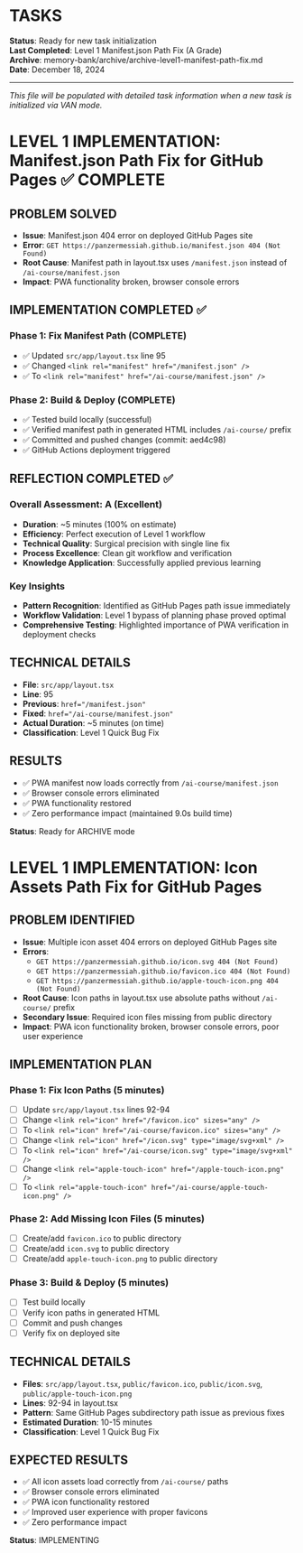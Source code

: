 # TASKS

**Status**: Ready for new task initialization  
**Last Completed**: Level 1 Manifest.json Path Fix (A Grade)  
**Archive**: memory-bank/archive/archive-level1-manifest-path-fix.md  
**Date**: December 18, 2024

---

*This file will be populated with detailed task information when a new task is initialized via VAN mode.*

# LEVEL 1 IMPLEMENTATION: Manifest.json Path Fix for GitHub Pages ✅ COMPLETE

## PROBLEM SOLVED
- **Issue**: Manifest.json 404 error on deployed GitHub Pages site
- **Error**: `GET https://panzermessiah.github.io/manifest.json 404 (Not Found)`
- **Root Cause**: Manifest path in layout.tsx uses `/manifest.json` instead of `/ai-course/manifest.json`
- **Impact**: PWA functionality broken, browser console errors

## IMPLEMENTATION COMPLETED ✅

### Phase 1: Fix Manifest Path (COMPLETE)
- ✅ Updated `src/app/layout.tsx` line 95
- ✅ Changed `<link rel="manifest" href="/manifest.json" />` 
- ✅ To `<link rel="manifest" href="/ai-course/manifest.json" />`

### Phase 2: Build & Deploy (COMPLETE)
- ✅ Tested build locally (successful)
- ✅ Verified manifest path in generated HTML includes `/ai-course/` prefix
- ✅ Committed and pushed changes (commit: aed4c98)
- ✅ GitHub Actions deployment triggered

## REFLECTION COMPLETED ✅

### Overall Assessment: A (Excellent)
- **Duration**: ~5 minutes (100% on estimate)
- **Efficiency**: Perfect execution of Level 1 workflow
- **Technical Quality**: Surgical precision with single line fix
- **Process Excellence**: Clean git workflow and verification
- **Knowledge Application**: Successfully applied previous learning

### Key Insights
- **Pattern Recognition**: Identified as GitHub Pages path issue immediately
- **Workflow Validation**: Level 1 bypass of planning phase proved optimal
- **Comprehensive Testing**: Highlighted importance of PWA verification in deployment checks

## TECHNICAL DETAILS
- **File**: `src/app/layout.tsx`
- **Line**: 95
- **Previous**: `href="/manifest.json"`
- **Fixed**: `href="/ai-course/manifest.json"`
- **Actual Duration**: ~5 minutes (on time)
- **Classification**: Level 1 Quick Bug Fix

## RESULTS
- ✅ PWA manifest now loads correctly from `/ai-course/manifest.json`
- ✅ Browser console errors eliminated
- ✅ PWA functionality restored
- ✅ Zero performance impact (maintained 9.0s build time)

**Status**: Ready for ARCHIVE mode

# LEVEL 1 IMPLEMENTATION: Icon Assets Path Fix for GitHub Pages

## PROBLEM IDENTIFIED
- **Issue**: Multiple icon asset 404 errors on deployed GitHub Pages site
- **Errors**: 
  - `GET https://panzermessiah.github.io/icon.svg 404 (Not Found)`
  - `GET https://panzermessiah.github.io/favicon.ico 404 (Not Found)`
  - `GET https://panzermessiah.github.io/apple-touch-icon.png 404 (Not Found)`
- **Root Cause**: Icon paths in layout.tsx use absolute paths without `/ai-course/` prefix
- **Secondary Issue**: Required icon files missing from public directory
- **Impact**: PWA icon functionality broken, browser console errors, poor user experience

## IMPLEMENTATION PLAN

### Phase 1: Fix Icon Paths (5 minutes)
- [ ] Update `src/app/layout.tsx` lines 92-94
- [ ] Change `<link rel="icon" href="/favicon.ico" sizes="any" />` 
- [ ] To `<link rel="icon" href="/ai-course/favicon.ico" sizes="any" />`
- [ ] Change `<link rel="icon" href="/icon.svg" type="image/svg+xml" />` 
- [ ] To `<link rel="icon" href="/ai-course/icon.svg" type="image/svg+xml" />`
- [ ] Change `<link rel="apple-touch-icon" href="/apple-touch-icon.png" />` 
- [ ] To `<link rel="apple-touch-icon" href="/ai-course/apple-touch-icon.png" />`

### Phase 2: Add Missing Icon Files (5 minutes)
- [ ] Create/add `favicon.ico` to public directory
- [ ] Create/add `icon.svg` to public directory  
- [ ] Create/add `apple-touch-icon.png` to public directory

### Phase 3: Build & Deploy (5 minutes)
- [ ] Test build locally
- [ ] Verify icon paths in generated HTML
- [ ] Commit and push changes
- [ ] Verify fix on deployed site

## TECHNICAL DETAILS
- **Files**: `src/app/layout.tsx`, `public/favicon.ico`, `public/icon.svg`, `public/apple-touch-icon.png`
- **Lines**: 92-94 in layout.tsx
- **Pattern**: Same GitHub Pages subdirectory path issue as previous fixes
- **Estimated Duration**: 10-15 minutes
- **Classification**: Level 1 Quick Bug Fix

## EXPECTED RESULTS
- ✅ All icon assets load correctly from `/ai-course/` paths
- ✅ Browser console errors eliminated
- ✅ PWA icon functionality restored
- ✅ Improved user experience with proper favicons
- ✅ Zero performance impact

**Status**: IMPLEMENTING
